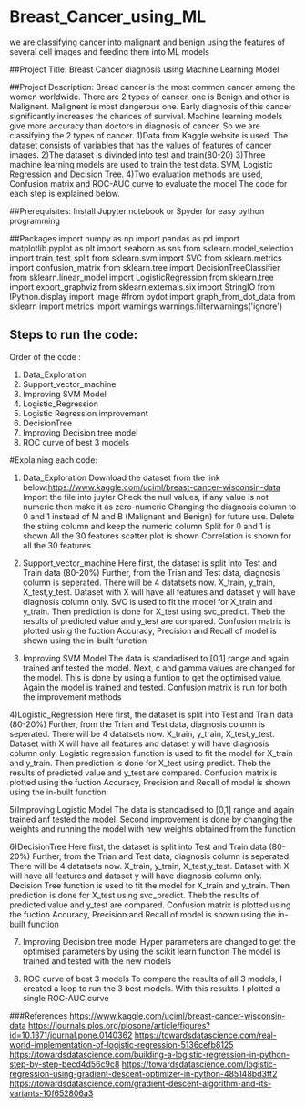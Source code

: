 # Breast_Cancer_using_ML
we are classifying cancer into malignant and benign using the features of several cell images and feeding them into ML models

##Project Title: 
Breast Cancer diagnosis using Machine Learning Model

##Project Description:
Bread cancer is the most common cancer among the women worldwide. 
There are 2 types of cancer, one is Benign and other is Malignent.
Malignent is most dangerous one. Early diagnosis of this cancer significantly increases the chances of survival. 
Machine learning models give more accuracy than doctors in diagnosis of cancer. 
So we are classifying the 2 types of cancer.
1)Data from Kaggle website is used. The dataset consists of variables that has the values of features of cancer images.
2)The dataset is divinded into test and train(80-20)
3)Three machine learning models are used to train the test data. SVM, Logistic Regression and Decision Tree.
4)Two evaluation methods are used, Confusion matrix and ROC-AUC curve to evaluate the model
The code for each step is explained below.

##Prerequisites:
Install Jupyter notebook or Spyder for easy python programming

##Packages
import numpy as np
import pandas as pd
import matplotlib.pyplot as plt
import seaborn as sns
from sklearn.model_selection import train_test_split 
from sklearn.svm import SVC
from sklearn.metrics import confusion_matrix
from sklearn.tree import DecisionTreeClassifier
from sklearn.linear_model import LogisticRegression
from sklearn.tree import export_graphviz
from sklearn.externals.six import StringIO 
from IPython.display import Image 
#from pydot import graph_from_dot_data
from sklearn import metrics
import warnings
warnings.filterwarnings('ignore')



## Steps to run the code:
Order of the code : 
1) Data_Exploration
2) Support_vector_machine
3) Improving SVM Model
4) Logistic_Regression
5) Logistic Regression improvement
6) DecisionTree
7) Improving Decision tree model
8) ROC curve of best 3 models

#Explaining each code:
1) Data_Exploration
Download the dataset from the link below:https://www.kaggle.com/uciml/breast-cancer-wisconsin-data
Import the file into juyter
Check the null values, if any value is not numeric then make it as zero-numeric
Changing the diagnosis column to 0 and 1 instead of M and B (Malignant and Benign) for future use. Delete the string column and keep the numeric column
Split for 0 and 1 is shown
All the 30 features scatter plot is shown
Correlation is shown for all the 30 features

2) Support_vector_machine
Here first, the dataset is split into Test and Train data (80-20%)
Further, from the Trian and Test data, diagnosis column is seperated. 
There will be 4 datatsets now. X_train, y_train, X_test,y_test. Dataset with X will have all features and dataset y will have diagnosis column only.
SVC is used to fit the model for X_train and y_train.
Then prediction is done for X_test using svc_predict.
Theb the results of predicted value and y_test are compared. 
Confusion matrix is plotted using the fuction
Accuracy, Precision and Recall of model is shown using the in-built function

3) Improving SVM Model
The data is standadised to [0,1] range and again trained anf tested the model. 
Next, c and gamma values are changed for the model. This is done by using a funtion to get the optimised value.
Again the model is trained and tested. Confusion matrix is run for both the improvement methods

4)Logistic_Regression
Here first, the dataset is split into Test and Train data (80-20%)
Further, from the Trian and Test data, diagnosis column is seperated. 
There will be 4 datatsets now. X_train, y_train, X_test,y_test. Dataset with X will have all features and dataset y will have diagnosis column only.
Logistic regression function is used to fit the model for X_train and y_train.
Then prediction is done for X_test using predict.
Theb the results of predicted value and y_test are compared. 
Confusion matrix is plotted using the fuction
Accuracy, Precision and Recall of model is shown using the in-built function

5)Improving Logistic Model
The data is standadised to [0,1] range and again trained anf tested the model. 
Second improvement is done by changing the weights and running the model with new weights obtained from the function

6)DecisionTree
Here first, the dataset is split into Test and Train data (80-20%)
Further, from the Trian and Test data, diagnosis column is seperated. 
There will be 4 datatsets now. X_train, y_train, X_test,y_test. Dataset with X will have all features and dataset y will have diagnosis column only.
Decision Tree function  is used to fit the model for X_train and y_train.
Then prediction is done for X_test using svc_predict.
Theb the results of predicted value and y_test are compared. 
Confusion matrix is plotted using the fuction
Accuracy, Precision and Recall of model is shown using the in-built function

7) Improving Decision tree model
Hyper parameters are changed to get the optimised parameters by using the scikit learn function
The model is trained and tested with the new models

8) ROC curve of best 3 models
To compare the results of all 3 models, I created a loop to run the 3 best models. With this resukts, I plotted a single ROC-AUC curve 

###References
https://www.kaggle.com/uciml/breast-cancer-wisconsin-data
https://journals.plos.org/plosone/article/figures?id=10.1371/journal.pone.0140362
https://towardsdatascience.com/real-world-implementation-of-logistic-regression-5136cefb8125
https://towardsdatascience.com/building-a-logistic-regression-in-python-step-by-step-becd4d56c9c8
https://towardsdatascience.com/logistic-regression-using-gradient-descent-optimizer-in-python-485148bd3ff2
https://towardsdatascience.com/gradient-descent-algorithm-and-its-variants-10f652806a3















